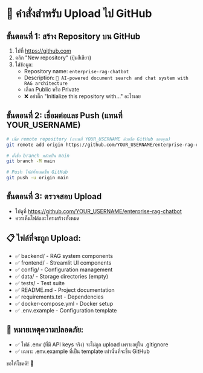 # 🚀 คำสั่งสำหรับ Upload ไป GitHub

## ขั้นตอนที่ 1: สร้าง Repository บน GitHub
1. ไปที่ https://github.com
2. คลิก "New repository" (ปุ่มสีเขียว)
3. ใส่ข้อมูล:
   - Repository name: `enterprise-rag-chatbot`
   - Description: `🤖 AI-powered document search and chat system with RAG architecture`
   - เลือก Public หรือ Private
   - ❌ อย่าติ๊ก "Initialize this repository with..." อะไรเลย

## ขั้นตอนที่ 2: เชื่อมต่อและ Push (แทนที่ YOUR_USERNAME)

```bash
# เพิ่ม remote repository (แทนที่ YOUR_USERNAME ด้วยชื่อ GitHub ของคุณ)
git remote add origin https://github.com/YOUR_USERNAME/enterprise-rag-chatbot.git

# ตั้งชื่อ branch หลักเป็น main
git branch -M main

# Push ไฟล์ทั้งหมดขึ้น GitHub
git push -u origin main
```

## ขั้นตอนที่ 3: ตรวจสอบ Upload
- ไปดูที่ https://github.com/YOUR_USERNAME/enterprise-rag-chatbot
- ควรเห็นไฟล์และโครงสร้างทั้งหมด

## 📋 ไฟล์ที่จะถูก Upload:
- ✅ backend/ - RAG system components
- ✅ frontend/ - Streamlit UI components  
- ✅ config/ - Configuration management
- ✅ data/ - Storage directories (empty)
- ✅ tests/ - Test suite
- ✅ README.md - Project documentation
- ✅ requirements.txt - Dependencies
- ✅ docker-compose.yml - Docker setup
- ✅ .env.example - Configuration template

## 🔐 หมายเหตุความปลอดภัย:
- ✅ ไฟล์ .env (ที่มี API keys จริง) จะไม่ถูก upload เพราะอยู่ใน .gitignore
- ✅ เฉพาะ .env.example ที่เป็น template เท่านั้นที่จะขึ้น GitHub

ขอให้โชคดี! 🚀